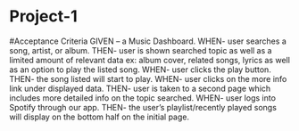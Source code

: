 # Project-1

#Acceptance Criteria
GIVEN – a Music Dashboard.
WHEN- user searches a song, artist, or album.
THEN- user is shown searched topic as well as a limited amount of relevant data ex: album cover, related songs, lyrics as well as an option to play the listed song.
WHEN- user clicks the play button.
THEN- the song listed will start to play.
WHEN- user clicks on the more info link under displayed data.
THEN- user is taken to a second page which includes more detailed info on the topic searched.
WHEN- user logs into Spotify through our app.
THEN- the user’s playlist/recently played songs will display on the bottom half on the initial page.
